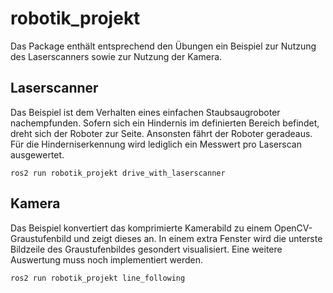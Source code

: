 # robotik_projekt
Das Package enthält entsprechend den Übungen ein Beispiel zur Nutzung des Laserscanners sowie zur Nutzung der Kamera. 

## Laserscanner
Das Beispiel ist dem Verhalten eines einfachen Staubsaugroboter nachempfunden. Sofern sich ein Hindernis im definierten Bereich befindet, dreht sich der Roboter zur Seite. Ansonsten fährt der Roboter geradeaus. Für die Hinderniserkennung wird lediglich ein Messwert pro Laserscan ausgewertet.
```
ros2 run robotik_projekt drive_with_laserscanner
```

## Kamera
Das Beispiel konvertiert das komprimierte Kamerabild zu einem OpenCV-Graustufenbild und zeigt dieses an. In einem extra Fenster wird die unterste Bildzeile des Graustufenbildes gesondert visualisiert. Eine weitere Auswertung muss noch implementiert werden.
```
ros2 run robotik_projekt line_following
```
